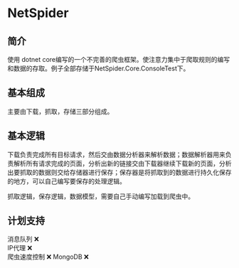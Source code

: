 # NetSpider

## 简介

使用 dotnet core编写的一个不完善的爬虫框架。使注意力集中于爬取规则的编写和数据的存取。例子全部存储于NetSpider.Core.ConsoleTest下。

## 基本组成

主要由下载，抓取，存储三部分组成。

## 基本逻辑

下载负责完成所有目标请求，然后交由数据分析器来解析数据；数据解析器用来负责解析所有请求完成的页面，分析出新的链接交由下载器继续下载新的页面，分析出要抓取的数据则交给存储器进行保存；保存器是将抓取到的数据进行持久化保存的地方，可以自己编写要保存的处理逻辑。

抓取逻辑，保存逻辑，数据模型，需要自己手动编写加载到爬虫中。

## 计划支持

消息队列 ❌  
IP代理 ❌  
爬虫速度控制 ❌
MongoDB ❌